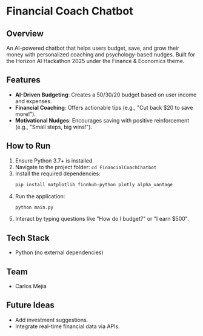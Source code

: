 # Financial Coach Chatbot

## Overview
An AI-powered chatbot that helps users budget, save, and grow their money with personalized coaching and psychology-based nudges. Built for the Horizon AI Hackathon 2025 under the Finance & Economics theme.

## Features
- **AI-Driven Budgeting**: Creates a 50/30/20 budget based on user income and expenses.
- **Financial Coaching**: Offers actionable tips (e.g., "Cut back $20 to save more!").
- **Motivational Nudges**: Encourages saving with positive reinforcement (e.g., "Small steps, big wins!").

## How to Run
1. Ensure Python 3.7+ is installed.
2. Navigate to the project folder: `cd FinancialCoachChatbot`
3. Install the required dependencies:
    ```sh
    pip install matplotlib finnhub-python plotly alpha_vantage
    ```
4. Run the application:
    ```sh
    python main.py
    ```
5. Interact by typing questions like "How do I budget?" or "I earn $500".

## Tech Stack
- Python (no external dependencies)

## Team
- Carlos Mejia

## Future Ideas
- Add investment suggestions.
- Integrate real-time financial data via APIs.